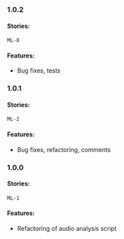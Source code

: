 ### 1.0.2
#### Stories:
`ML-8`
#### Features:
- Bug fixes, tests

### 1.0.1
#### Stories:
`ML-2`
#### Features:
- Bug fixes, refactoring, comments

### 1.0.0
#### Stories:
`ML-1`
#### Features:
- Refactoring of audio analysis script